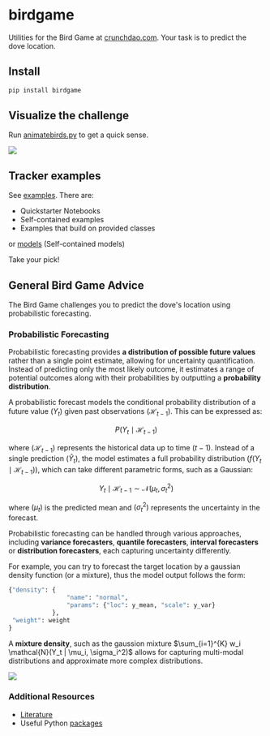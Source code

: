 # birdgame

Utilities for the Bird Game at [crunchdao.com](https://crunchdao.com). Your task is to predict the dove location. 

## Install

```bash
pip install birdgame
```

## Visualize the challenge
Run [animatebirds.py](https://github.com/microprediction/birdgame/blob/main/birdgame/animation/animatebirds.py) to get a quick sense. 

![](https://github.com/microprediction/birdgame/blob/main/docs/assets/bird_animation.png)

## Tracker examples 
See [examples](https://github.com/microprediction/birdgame/tree/main/birdgame/examples). There are:

- Quickstarter Notebooks
- Self-contained examples
- Examples that build on provided classes

or [models](https://github.com/microprediction/birdgame/tree/main/birdgame/models) (Self-contained models)

Take your pick! 

## General Bird Game Advice 

The Bird Game challenges you to predict the dove's location using probabilistic forecasting.

### Probabilistic Forecasting

Probabilistic forecasting provides **a distribution of possible future values** rather than a single point estimate, allowing for uncertainty quantification. Instead of predicting only the most likely outcome, it estimates a range of potential outcomes along with their probabilities by outputting a **probability distribution**.

A probabilistic forecast models the conditional probability distribution of a future value $(Y_t)$ given past observations $(\mathcal{H}_{t-1})$. This can be expressed as:  

$$P(Y_t \mid \mathcal{H}_{t-1})$$

where $(\mathcal{H}_{t-1})$ represents the historical data up to time $(t-1)$. Instead of a single prediction $(\hat{Y}_t)$, the model estimates a full probability distribution $(f(Y_t \mid \mathcal{H}_{t-1}))$, which can take different parametric forms, such as a Gaussian:

$$Y_t \mid \mathcal{H}_{t-1} \sim \mathcal{N}(\mu_t, \sigma_t^2)$$

where $(\mu_t)$ is the predicted mean and $(\sigma_t^2)$ represents the uncertainty in the forecast.

Probabilistic forecasting can be handled through various approaches, including **variance forecasters**, **quantile forecasters**, **interval forecasters** or **distribution forecasters**, each capturing uncertainty differently.

For example, you can try to forecast the target location by a gaussian density function (or a mixture), thus the model output follows the form:

```python
{"density": {
                "name": "normal",
                "params": {"loc": y_mean, "scale": y_var}
            },
 "weight": weight
}
```

A **mixture density**, such as the gaussion mixture $\sum_{i=1}^{K} w_i \mathcal{N}(Y_t | \mu_i, \sigma_i^2)$ allows for capturing multi-modal distributions and approximate more complex distributions.

![](https://github.com/microprediction/birdgame/blob/main/docs/assets/proba_forecast.png)

### Additional Resources

- [Literature](https://github.com/microprediction/birdgame/blob/main/LITERATURE.md) 
- Useful Python [packages](https://github.com/microprediction/birdgame/blob/main/PACKAGES.md)

